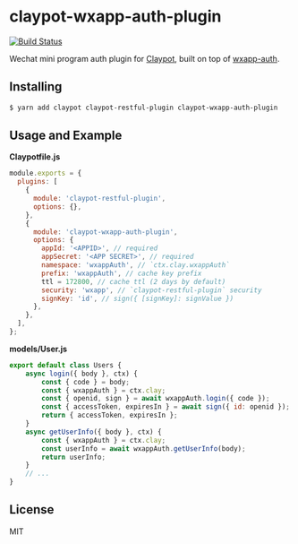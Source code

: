# claypot-wxapp-auth-plugin

[![Build Status](https://travis-ci.org/cantonjs/claypot-wxapp-auth-plugin.svg?branch=master)](https://travis-ci.org/cantonjs/claypot-wxapp-auth-plugin)

Wechat mini program auth plugin for [Claypot](https://github.com/cantonjs/claypot), built on top of [wxapp-auth](https://github.com/cantonjs/wxapp-auth).

## Installing

```bash
$ yarn add claypot claypot-restful-plugin claypot-wxapp-auth-plugin
```

## Usage and Example

**Claypotfile.js**

```js
module.exports = {
  plugins: [
    {
      module: 'claypot-restful-plugin',
      options: {},
    },
    {
      module: 'claypot-wxapp-auth-plugin',
      options: {
        appId: '<APPID>', // required
        appSecret: '<APP SECRET>', // required
        namespace: 'wxappAuth', // `ctx.clay.wxappAuth`
        prefix: 'wxappAuth', // cache key prefix
        ttl = 172800, // cache ttl (2 days by default)
        security: 'wxapp', // `claypot-restful-plugin` security
        signKey: 'id', // sign({ [signKey]: signValue })
      },
    },
  ],
};
```

**models/User.js**

```js
export default class Users {
	async login({ body }, ctx) {
		const { code } = body;
		const { wxappAuth } = ctx.clay;
		const { openid, sign } = await wxappAuth.login({ code });
		const { accessToken, expiresIn } = await sign({ id: openid });
		return { accessToken, expiresIn };
	}
	async getUserInfo({ body }, ctx) {
		const { wxappAuth } = ctx.clay;
		const userInfo = await wxappAuth.getUserInfo(body);
		return userInfo;
	}
	// ...
}
```

## License

MIT
